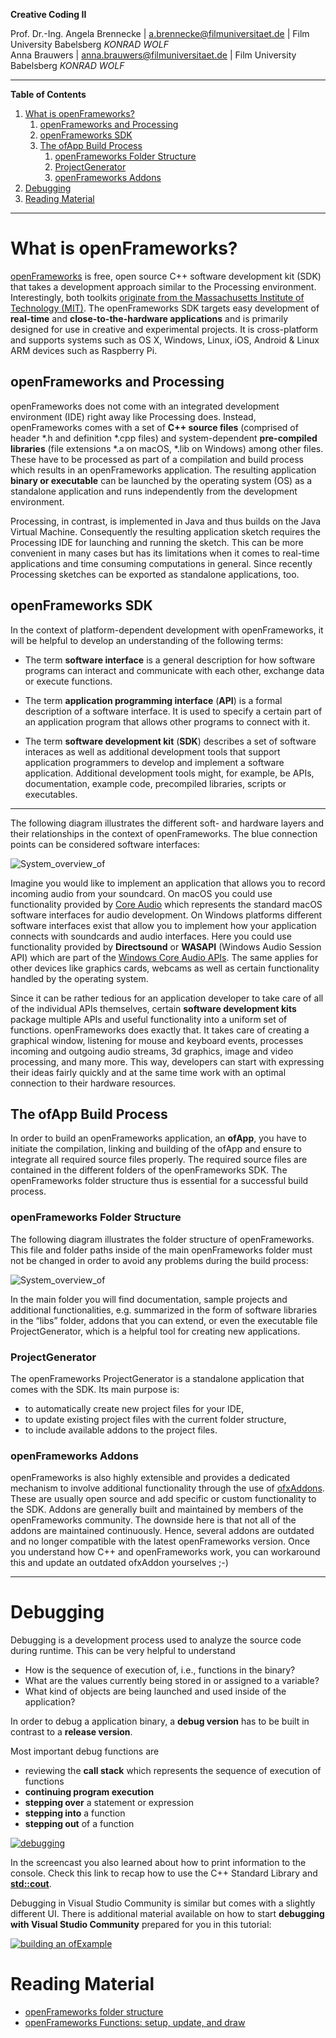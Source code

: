**Creative Coding II**

Prof. Dr.-Ing. Angela Brennecke | a.brennecke@filmuniversitaet.de | Film University Babelsberg *KONRAD WOLF*   
Anna Brauwers | anna.brauwers@filmuniversitaet.de | Film University Babelsberg *KONRAD WOLF*

---

**Table of Contents**
1. [What is openFrameworks?](#what-is-openframeworks)
   1. [openFrameworks and Processing](#openframeworks-and-processing)
   2. [openFrameworks SDK](#openframeworks-sdk)
   3. [The ofApp Build Process](#the-ofapp-build-process)
      1. [openFrameworks Folder Structure](#openframeworks-folder-structure)
      2. [ProjectGenerator](#projectgenerator)
      3. [openFrameworks Addons](#openframeworks-addons)
2. [Debugging](#debugging)
3. [Reading Material](#reading-material)

---

<!-- # Learning Objectives

- Getting an overview of openFrameworks
- Understanding the ProjectGenerator / IDE project file use
- Building and modfying a first openFrameworks app -->

# What is openFrameworks?

[openFrameworks](https://openframeworks.cc) is free, open source C++ software development kit (SDK) that takes a development approach similar to the Processing environment. Interestingly, both toolkits [originate from the Massachusetts Institute of Technology (MIT)](https://openframeworks.cc/ofBook/chapters/foreword.html). The openFrameworks SDK targets easy development of **real-time** and **close-to-the-hardware applications** and is primarily designed for use in creative and experimental projects. It is cross-platform and supports systems such as OS X, Windows, Linux, iOS, Android & Linux ARM devices such as Raspberry Pi. 

## openFrameworks and Processing

openFrameworks does not come with an integrated development environment (IDE) right away like Processing does. Instead, openFrameworks comes with a set of **C++ source files** (comprised of header *.h and definition *.cpp files) and system-dependent **pre-compiled libraries** (file extensions *.a on macOS, *.lib on Windows) among other files. These have to be processed as part of a compilation and build process which results in an  openFrameworks application. The resulting application **binary or executable** can be launched by the operating system (OS) as a standalone application and runs independently from the development environment. 

Processing, in contrast, is implemented in Java and thus builds on the Java Virtual Machine. Consequently the resulting application sketch requires the Processing IDE for launching and running the sketch. This can be more convenient in many cases but has its limitations when it comes to real-time applications and time consuming computations in general. Since recently Processing sketches can be exported as standalone applications, too. 

## openFrameworks SDK

In the context of platform-dependent development with openFrameworks, it will be helpful to develop an understanding of the following terms:

* The term **software interface** is a general description for how software programs can interact and communicate with each other, exchange data or execute functions. 

* The term **application programming interface** (**API**) is a formal description of a software interface. It is used to specify a certain part of an application program that allows other programs to connect with it.

* The term **software development kit** (**SDK**) describes a set of software interaces as well as additional development tools that support application programmers to develop and implement a software application. Additional development tools might, for example, be APIs, documentation, example code, precompiled libraries, scripts or executables. 

---

The following diagram illustrates the different soft- and hardware layers and their relationships in the context of openFrameworks. The blue connection points can be considered software interfaces:

![System_overview_of](imgs/diagram_system_overview_of.png)

Imagine you would like to implement an application that allows you to record incoming audio from your soundcard. On macOS you could use functionality provided by [Core Audio](https://developer.apple.com/library/archive/documentation/MusicAudio/Conceptual/CoreAudioOverview/Introduction/Introduction.html#//apple_ref/doc/uid/TP40003577-CH1-SW1) which represents the standard macOS software interfaces for audio development. On Windows platforms different software interfaces exist that allow you to implement how your application connects with soundcards and audio interfaces. Here you could use functionality provided by **Directsound** or **WASAPI** (Windows Audio Session API) which are part of the [Windows Core Audio APIs](https://docs.microsoft.com/en-us/windows/win32/coreaudio/core-audio-apis-in-windows-vista). The same applies for other devices like graphics cards, webcams as well as certain functionality handled by the operating system.

Since it can be rather tedious for an application developer to take care of all of the individual APIs themselves, certain **software development kits** package multiple APIs and useful functionality into a uniform set of functions. openFrameworks does exactly that. It takes care of creating a graphical window, listening for mouse and keyboard events, processes incoming and outgoing audio streams, 3d graphics, image and video processing, and many more. This way, developers can start with expressing their ideas fairly quickly and at the same time work with an optimal connection to their hardware resources. 


## The ofApp Build Process

In order to build an openFrameworks application, an **ofApp**, you have to initiate the compilation, linking and building of the ofApp and ensure to integrate all required source files properly. The required source files are contained in the different folders of the openFrameworks SDK. The openFrameworks folder structure thus is essential for a successful build process.

### openFrameworks Folder Structure

The following diagram illustrates the folder structure of openFrameworks. This file and folder paths inside of the main openFrameworks folder must not be changed in order to avoid any problems during the build process:

![System_overview_of](imgs/ofx_structure.png)


In the main folder you will find documentation, sample projects and additional functionalities, e.g. summarized in the form of software libraries in the “libs” folder, addons that you can extend, or even the executable file ProjectGenerator, which is a helpful tool for creating new applications.

### ProjectGenerator

The openFrameworks ProjectGenerator is a standalone application that comes with the SDK. Its main purpose is:

- to automatically create new project files for your IDE,
- to update existing project files with the current folder structure,
- to include available addons to the project files.

<!-- Check out this screencast to learn how to use the ProjectGenerator (openFrameworks version 0.11.0):

*Attention: The video may take a couple of minutes to load.*
[![ofProjectGenerator](imgs/screencast.png)](https://owncloud.gwdg.de/index.php/s/mquFo9hIpdorIfY) -->

### openFrameworks Addons

openFrameworks is also highly extensible and provides a dedicated mechanism to involve additional functionality through the use of [ofxAddons](https://ofxaddons.com/categories). These are usually open source and add specific or custom functionality to the SDK. Addons are generally built and maintained by members of the openFrameworks community. The downside here is that not all of the addons are maintained continuously. Hence, several addons are outdated and no longer compatible with the latest openFrameworks version. Once you understand how C++ and openFrameworks work, you can workaround this and update an outdated ofxAddon yourselves ;-)
<!-- 

### The ofApp

The ofApp is the default application class of openFrameworks that provides you with all of the necessary functionality to create and build an openFrameworks application binary. In this next screencast, we will develop a first custom ofApp application and take a closer look at the different aspects of the ofApp class. By default, an ofApp is comprised of three files:

- main.cpp - This file contains the C++ main() function
- ofApp.h - The header file that stores the software interface of an ofApp
- ofApp.cpp - The definition file that stores the implementation details of an ofApp -->

--- 

# Debugging

Debugging is a development process used to analyze the source code during runtime. This can be very helpful to understand 

- How is the sequence of execution of, i.e., functions in the binary?
- What are the values currently being stored in or assigned to a variable?
- What kind of objects are being launched and used inside of the application?

In order to debug a application binary, a **debug version** has to be built in contrast to a **release version**.

Most important debug functions are 

- reviewing the **call stack** which represents the sequence of execution of functions
- **continuing program execution**
- **stepping over** a statement or expression
- **stepping into** a function
- **stepping out** of a function

<!-- Check out this next screencast to learn how to **debug in XCode**. 
*Attention: The video may take a couple of minutes to load.* -->

[![debugging](imgs/screencast.png)](https://owncloud.gwdg.de/index.php/s/C4MdwBTcd9C7zQN)

In the screencast you also learned about how to print information to the console. Check this link to recap how to use the C++ Standard Library and **[std::cout](http://www.cppforschool.com/tutorial/input-output-statement-in-cplusplus.html)**.


Debugging in Visual Studio Community is similar but comes with a slightly different UI. There is additional material available on how to start **debugging with Visual Studio Community** prepared for you in this tutorial:

[![building an ofExample](imgs/tutorial.png)](additional_material/debugging.md)



# Reading Material

- [openFrameworks folder structure](https://openframeworks.cc/ofBook/chapters/setup_and_project_structure.html)
- [openFrameworks Functions: setup, update, and draw](https://openframeworks.cc/ofBook/chapters/how_of_works.html)
